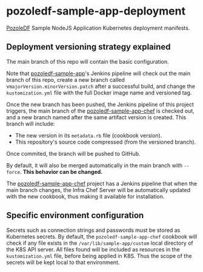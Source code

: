 # pozoledf-sample-app-deployment

[PozoleDF](https://github.com/kuritsu/pozoledf) Sample NodeJS Application Kubernetes deployment manifests.

## Deployment versioning strategy explained

The main branch of this repo will contain the basic configuration.

Note that [pozoledf-sample-app](https://github.com/kuritsu/pozoledf-sample-app)'s Jenkins pipeline
will check out the main branch of this repo, create a new branch called
v`majorVersion.minorVersion.patch` after a successful build, and change the `kustomization.yml` file
with the full Docker image name and versioned tag.

Once the new branch has been pushed, the Jenkins pipeline of this project triggers,
the main branch of the [pozoledf-sample-app-chef](https://github.com/kuritsu/pozoledf-sample-app-chef)
is checked out, and a new branch named after the same artifact version is created.
This branch will include:

- The new version in its `metadata.rb` file (cookbook version).
- This repository's source code compressed (from the versioned branch).

Once commited, the branch will be pushed to GitHub.

By default, it will also be merged automatically in the main branch with `--force`. **This behavior can be changed.**

The [pozoledf-sample-app-chef](https://github.com/kuritsu/pozoledf-sample-app-chef) project has a
Jenkins pipeline that when the main branch changes, the Infra Chef Server will be automatically
updated with the new cookbook, thus making it available for installation.

## Specific environment configuration

Secrets such as connection strings and passwords must be stored as Kubernetes secrets.
By default, the `pozoledf-sample-app-chef` cookbook will check if any file exists in the
`/var/lib/sample-app/custom` local directory of the K8S API server. All files found will be
included as resources in the `kustomization.yml` file, before being applied in K8S.
Thus the scope of the secrets will be kept local to that environment.
